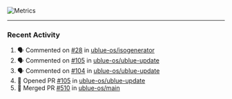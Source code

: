 ![Metrics](https://metrics.lecoq.io/KyleGospo?template=classic&base=header%2C%20activity%2C%20community%2C%20repositories%2C%20metadata&base.indepth=false&base.hireable=false&base.skip=false&config.timezone=America%2FLos_Angeles)

---
### Recent Activity
<!--START_SECTION:activity-->
1. 🗣 Commented on [#28](https://github.com/ublue-os/isogenerator/pull/28#issuecomment-1961727732) in [ublue-os/isogenerator](https://github.com/ublue-os/isogenerator)
2. 🗣 Commented on [#105](https://github.com/ublue-os/ublue-update/pull/105#issuecomment-1961647776) in [ublue-os/ublue-update](https://github.com/ublue-os/ublue-update)
3. 🗣 Commented on [#104](https://github.com/ublue-os/ublue-update/pull/104#issuecomment-1960877104) in [ublue-os/ublue-update](https://github.com/ublue-os/ublue-update)
4. 💪 Opened PR [#105](https://github.com/ublue-os/ublue-update/pull/105) in [ublue-os/ublue-update](https://github.com/ublue-os/ublue-update)
5. 🎉 Merged PR [#510](https://github.com/ublue-os/main/pull/510) in [ublue-os/main](https://github.com/ublue-os/main)
<!--END_SECTION:activity-->
